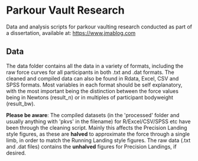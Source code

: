 # Parkour Vault Research

Data and analysis scripts for parkour vaulting research conducted as part of a dissertation, available at: https://www.jmablog.com

## Data

The data folder contains all the data in a variety of formats, including the raw force curves for all participants in both .txt and .dat formats. The cleaned and compiled data can also be found in Rdata, Excel, CSV and SPSS formats. Most variables in each format should be self explanatory, with the most important being the distinction between the force values being in Newtons (result\_n) or in multiples of participant bodyweight (result\_bw).

**Please be aware**: The compiled datasets (in the 'processed' folder and usually anything with 'pkvs' in the filename) for R/Excel/CSV/SPSS etc have been through the cleaning script. Mainly this affects the Precision Landing style figures, as these are **halved** to approximate the force through a single limb, in order to match the Running Landing style figures. The raw data (.txt and .dat files) contains the **unhalved** figures for Precision Landings, if desired.
